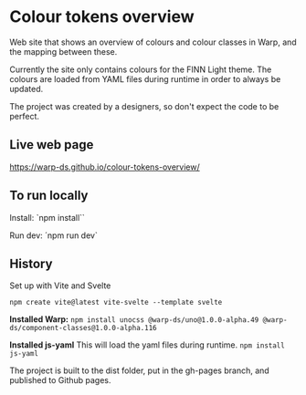 # Colour tokens overview

Web site that shows an overview of colours and colour classes in Warp, and the mapping between these. 

Currently the site only contains colours for the FINN Light theme. The colours are loaded from YAML files during runtime in order to always be updated.

The project was created by a designers, so don't expect the code to be perfect. 

## Live web page
https://warp-ds.github.io/colour-tokens-overview/


## To run locally
Install:
`npm install``

Run dev:
´npm run dev`

## History
Set up with Vite and Svelte

`npm create vite@latest vite-svelte --template svelte`

**Installed Warp:**
`npm install unocss @warp-ds/uno@1.0.0-alpha.49 @warp-ds/component-classes@1.0.0-alpha.116`

**Installed js-yaml**
This will load the yaml files during runtime.
`npm install js-yaml`

The project is built to the dist folder, put in the gh-pages branch, and published to Github pages.
